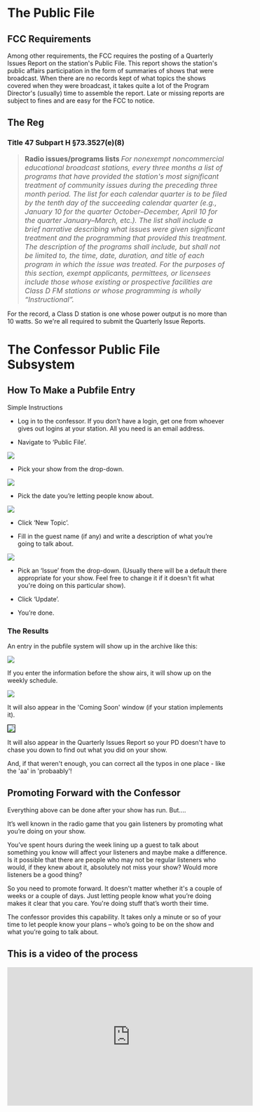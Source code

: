<!--
---
	title: Public File Enrty
	author: Otis Maclay <omaclay@gmail.com>
	date: Thu Jun  1 17:48:42 CDT 2023
---
-->
<!-- Create formatted output with one of these commands:
	pandoc --toc --standalone --self-contained -f markdown -t html -o pubfile.html  pubfile.md
	pandoc --toc --standalone --self-contained -f markdown -t latex -o pubfile.pdf pubfile.md
-->

# The Public File #

## FCC Requirements ##

Among other requirements, the FCC requires the posting of a Quarterly Issues Report on the station's Public File. This report shows
the station's public affairs participation in the form of summaries of shows that were broadcast.
When there are no records kept of what topics the shows covered when they were broadcast, it takes quite a lot of the
Program Director's (usually) time to assemble the report. Late or missing reports are subject to fines and are easy for
the FCC to notice.

## The Reg ##

### Title 47 Subpart H &sect;73.3527(e)(8) ###

><span style="font-size:12pt; font-weight:bold;">Radio issues/programs lists </span> <span style="font-size:12pt;font-style:italic;"> For nonexempt noncommercial educational broadcast stations, every three months a list of programs that have provided the station's most significant treatment of community issues during the preceding three month period. The list for each calendar quarter is to be filed by the tenth day of the succeeding calendar quarter (e.g., January 10 for the quarter October–December, April 10 for the quarter January–March, etc.). The list shall include a brief narrative describing what issues were given significant treatment and the programming that provided this treatment. The description of the programs shall include, but shall not be limited to, the time, date, duration, and title of each program in which the issue was treated. For the purposes of this section, exempt applicants, permittees, or licensees include those whose existing or prospective facilities are Class D FM stations or whose programming is wholly “Instructional”.</span>

For the record, a Class D station is one whose power output is no more than 10 watts. So we're all required to submit the Quarterly Issue Reports.

# The Confessor Public File Subsystem #

## How To Make a Pubfile Entry ##

Simple Instructions
- Log in to the confessor. If you don’t have a login, get one from whoever gives out logins at your station. All you need is an email address.

- Navigate to ‘Public File’.

![](../assets/user_menu_pubfile.png)

- Pick your show from the drop-down.

![](../assets/pubfile_show_select_dropdown.png)

- Pick the date you’re letting people know about.

![](../assets/pubfile_date_dropdown.png)

- Click ‘New Topic’.

- Fill in the guest name (if any) and write a description of what you’re going to talk about. 

![](../assets/pubfile_form_filled_out.png)

- Pick an ‘Issue’ from the drop-down. (Usually there will be a default there appropriate for your show. Feel free to change it if it doesn't fit what you're doing on this particular show).

- Click ‘Update’.

- You’re done.

### The Results ###

An entry in the pubfile system will show up in the archive like this:

![](../assets/out_agenda_pubentry.png)

If you enter the information before the show airs, it will show up on the weekly schedule.

![](../assets/pubfile_sched_screenshot.png)


It will also appear in the 'Coming Soon' window (if your station implements it).

<img src="../../assets/comingsoon_fibble_shot.png" style="border:1pt solid black;">

It will also appear in the Quarterly Issues Report so your PD doesn't have to chase you down to find out what you did on your show.

And, if that weren't enough, you can correct all the typos in one place - like the 'aa' in 'probaably'!

## Promoting Forward with the Confessor ##

Everything above can be done after your show has run. But....

It’s well known in the radio game that you gain listeners by promoting what you’re doing on your show. 

You’ve spent hours during the week lining up a guest to talk about something you know will affect your listeners and maybe make a difference. Is it possible that there are people who may not be regular listeners who would, if they knew about it, absolutely not miss your show? Would more listeners be a good thing?

So you need to promote forward. It doesn't matter whether it's a couple of weeks or a couple of days. Just letting people know what you’re doing makes it clear that you care.  You're doing stuff that’s worth their time.

The confessor provides this capability. It takes only a minute or so of your time to let people know your plans – who’s going to be on the show and what you’re going to talk about.


## This is a video of the process ##

<iframe width="560" height="315" src="https://www.youtube.com/embed/F3U3_0HiUtw" title="YouTube video player" frameborder="0" allow="accelerometer; autoplay; clipboard-write; encrypted-media; gyroscope; picture-in-picture; web-share" allowfullscreen></iframe>
<!-- https://youtu.be/F3U3_0HiUtw -->
